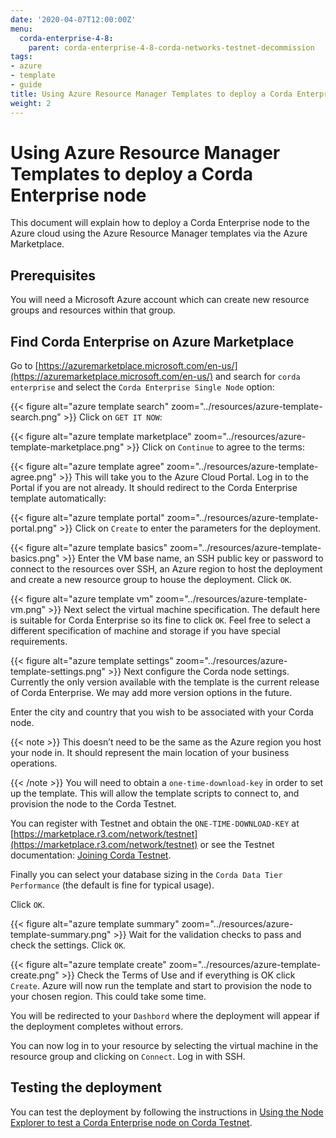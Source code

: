 ```yaml
---
date: '2020-04-07T12:00:00Z'
menu:
  corda-enterprise-4-8:
    parent: corda-enterprise-4-8-corda-networks-testnet-decommission
tags:
- azure
- template
- guide
title: Using Azure Resource Manager Templates to deploy a Corda Enterprise node
weight: 2
---
```



# Using Azure Resource Manager Templates to deploy a Corda Enterprise node

This document will explain how to deploy a Corda Enterprise node to the Azure cloud using the Azure Resource Manager templates via the Azure Marketplace.


## Prerequisites

You will need a Microsoft Azure account which can create new resource groups and resources within that group.


## Find Corda Enterprise on Azure Marketplace

Go to [https://azuremarketplace.microsoft.com/en-us/](https://azuremarketplace.microsoft.com/en-us/) and search for `corda enterprise` and select the `Corda Enterprise Single Node` option:

{{< figure alt="azure template search" zoom="../resources/azure-template-search.png" >}}
Click on `GET IT NOW`:

{{< figure alt="azure template marketplace" zoom="../resources/azure-template-marketplace.png" >}}
Click on `Continue` to agree  to the terms:

{{< figure alt="azure template agree" zoom="../resources/azure-template-agree.png" >}}
This will take you to the Azure Cloud Portal. Log in to the Portal if you are not already. It should redirect to the Corda Enterprise template automatically:

{{< figure alt="azure template portal" zoom="../resources/azure-template-portal.png" >}}
Click on `Create` to enter the parameters for the deployment.

{{< figure alt="azure template basics" zoom="../resources/azure-template-basics.png" >}}
Enter the VM base name, an SSH public key or password to connect to the resources over SSH, an Azure region to host the deployment and create a new resource group to house the deployment. Click `OK`.

{{< figure alt="azure template vm" zoom="../resources/azure-template-vm.png" >}}
Next select the virtual machine specification. The default here is suitable for Corda Enterprise so its fine to click `OK`. Feel free to select a different specification of machine and storage if you have special requirements.

{{< figure alt="azure template settings" zoom="../resources/azure-template-settings.png" >}}
Next configure the Corda node settings. Currently the only version available with the template is the current release of Corda Enterprise. We may add more version options in the future.

Enter the city and country that you wish to be associated with your Corda node.

{{< note >}}
This doesn’t need to be the same as the Azure region you host your node in. It should represent the main location of your business operations.

{{< /note >}}
You will need to obtain a `one-time-download-key` in order to set up the template. This will allow the template scripts to connect to, and provision the node to the Corda Testnet.

You can register with Testnet and obtain the `ONE-TIME-DOWNLOAD-KEY` at [https://marketplace.r3.com/network/testnet](https://marketplace.r3.com/network/testnet) or see the Testnet documentation: [Joining Corda Testnet](corda-testnet-intro.md).

Finally you can select your database sizing in the `Corda Data Tier Performance` (the default is fine for typical usage).

Click `OK`.

{{< figure alt="azure template summary" zoom="../resources/azure-template-summary.png" >}}
Wait for the validation checks to pass and check the settings. Click `OK`.

{{< figure alt="azure template create" zoom="../resources/azure-template-create.png" >}}
Check the Terms of Use and if everything is OK click `Create`. Azure will now run the template and start to provision the node to your chosen region. This could take some time.

You will be redirected to your `Dashbord` where the deployment will appear if the deployment completes without errors.

You can now log in to your resource by selecting the virtual machine in the resource group and clicking on `Connect`. Log in with SSH.


## Testing the deployment

You can test the deployment by following the instructions in [Using the Node Explorer to test a Corda Enterprise node on Corda Testnet](testnet-explorer.md).
